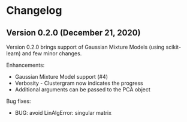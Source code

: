 Changelog
=========

Version 0.2.0 (December 21, 2020)
---------------------------------

Version 0.2.0 brings support of Gaussian Mixture Models (using scikit-learn) and few minor changes.

Enhancements:

- Gaussian Mixture Model support (#4)
- Verbosity - Clustergram now indicates the progress
- Additional arguments can be passed to the PCA object

Bug fixes:

- BUG: avoid LinAlgError: singular matrix
